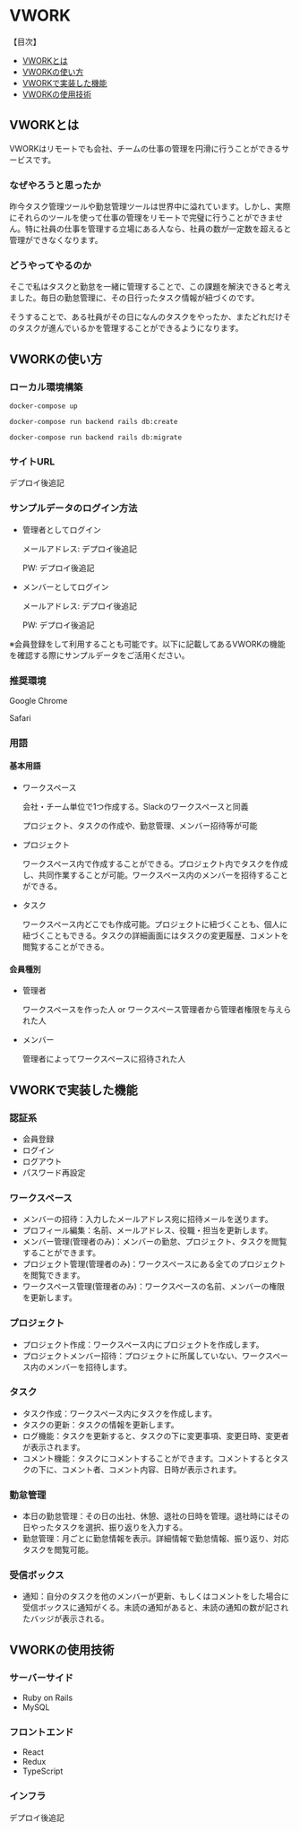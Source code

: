 # VWORK

【目次】
- [VWORKとは](#VWORKとは)
- [VWORKの使い方](#VWORKの使い方)
- [VWORKで実装した機能](#VWORKで実装した機能)
- [VWORKの使用技術](#VWORKの使用技術)

## VWORKとは

VWORKはリモートでも会社、チームの仕事の管理を円滑に行うことができるサービスです。

### なぜやろうと思ったか

昨今タスク管理ツールや勤怠管理ツールは世界中に溢れています。しかし、実際にそれらのツールを使って仕事の管理をリモートで完璧に行うことができません。特に社員の仕事を管理する立場にある人なら、社員の数が一定数を超えると管理ができなくなります。

### どうやってやるのか

そこで私はタスクと勤怠を一緒に管理することで、この課題を解決できると考えました。毎日の勤怠管理に、その日行ったタスク情報が紐づくのです。

そうすることで、ある社員がその日になんのタスクをやったか、またどれだけそのタスクが進んでいるかを管理することができるようになります。



## VWORKの使い方
### ローカル環境構築

```
docker-compose up
```

```
docker-compose run backend rails db:create
```

```
docker-compose run backend rails db:migrate
```

### サイトURL

デプロイ後追記

### サンプルデータのログイン方法

- 管理者としてログイン

  メールアドレス: デプロイ後追記

  PW: デプロイ後追記

- メンバーとしてログイン

  メールアドレス: デプロイ後追記

  PW: デプロイ後追記
  
※会員登録をして利用することも可能です。以下に記載してあるVWORKの機能を確認する際にサンプルデータをご活用ください。

### 推奨環境

Google Chrome

Safari

### 用語

#### 基本用語

- ワークスペース

  会社・チーム単位で1つ作成する。Slackのワークスペースと同義

  プロジェクト、タスクの作成や、勤怠管理、メンバー招待等が可能

- プロジェクト

  ワークスペース内で作成することができる。プロジェクト内でタスクを作成し、共同作業することが可能。ワークスペース内のメンバーを招待することができる。

- タスク

  ワークスペース内どこでも作成可能。プロジェクトに紐づくことも、個人に紐づくこともできる。タスクの詳細画面にはタスクの変更履歴、コメントを閲覧することができる。

#### 会員種別

- 管理者

  ワークスペースを作った人 or ワークスペース管理者から管理者権限を与えられた人

- メンバー

  管理者によってワークスペースに招待された人





## VWORKで実装した機能

### 認証系

- 会員登録
- ログイン
- ログアウト
- パスワード再設定

### ワークスペース

- メンバーの招待：入力したメールアドレス宛に招待メールを送ります。
- プロフィール編集：名前、メールアドレス、役職・担当を更新します。
- メンバー管理(管理者のみ)：メンバーの勤怠、プロジェクト、タスクを閲覧することができます。
- プロジェクト管理(管理者のみ)：ワークスペースにある全てのプロジェクトを閲覧できます。
- ワークスペース管理(管理者のみ)：ワークスペースの名前、メンバーの権限を更新します。

### プロジェクト

- プロジェクト作成：ワークスペース内にプロジェクトを作成します。
- プロジェクトメンバー招待：プロジェクトに所属していない、ワークスペース内のメンバーを招待します。

### タスク

- タスク作成：ワークスペース内にタスクを作成します。
- タスクの更新：タスクの情報を更新します。
- ログ機能：タスクを更新すると、タスクの下に変更事項、変更日時、変更者が表示されます。
- コメント機能：タスクにコメントすることができます。コメントするとタスクの下に、コメント者、コメント内容、日時が表示されます。

### 勤怠管理

- 本日の勤怠管理：その日の出社、休憩、退社の日時を管理。退社時にはその日やったタスクを選択、振り返りを入力する。
- 勤怠管理：月ごとに勤怠情報を表示。詳細情報で勤怠情報、振り返り、対応タスクを閲覧可能。

### 受信ボックス

- 通知：自分のタスクを他のメンバーが更新、もしくはコメントをした場合に受信ボックスに通知がくる。未読の通知があると、未読の通知の数が記されたバッジが表示される。



## VWORKの使用技術

### サーバーサイド

- Ruby on Rails
- MySQL

### フロントエンド

- React
- Redux
- TypeScript

### インフラ

デプロイ後追記
